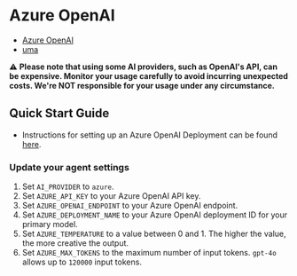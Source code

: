 # Azure OpenAI

- [Azure OpenAI](https://learn.microsoft.com/en-us/azure/cognitive-services/openai/concepts/models)
- [uma](https://github.com/viking45822/uma)

⚠️ **Please note that using some AI providers, such as OpenAI's API, can be expensive. Monitor your usage carefully to avoid incurring unexpected costs. We're NOT responsible for your usage under any circumstance.**

## Quick Start Guide

- Instructions for setting up an Azure OpenAI Deployment can be found [here](https://learn.microsoft.com/en-us/azure/ai-services/openai/how-to/create-resource?pivots=web-portal).

### Update your agent settings

1. Set `AI_PROVIDER` to `azure`.
2. Set `AZURE_API_KEY` to your Azure OpenAI API key.
3. Set `AZURE_OPENAI_ENDPOINT` to your Azure OpenAI endpoint.
4. Set `AZURE_DEPLOYMENT_NAME` to your Azure OpenAI deployment ID for your primary model.
5. Set `AZURE_TEMPERATURE` to a value between 0 and 1. The higher the value, the more creative the output.
6. Set `AZURE_MAX_TOKENS` to the maximum number of input tokens. `gpt-4o` allows up to `120000` input tokens.
